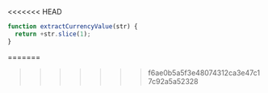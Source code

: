 <<<<<<< HEAD
```js run
function extractCurrencyValue(str) {
  return +str.slice(1);
}
```
=======
>>>>>>> f6ae0b5a5f3e48074312ca3e47c17c92a5a52328

